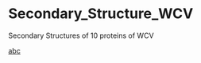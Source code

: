 # Secondary_Structure_WCV
Secondary Structures of 10 proteins of WCV

[abc](https://github.com/Rohit-Satyam/Secondary_Structure_WCV/blob/master/QHD43416.1_2/constructs.html)
